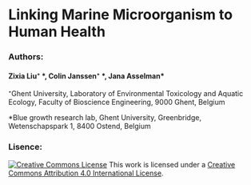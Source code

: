 # Linking Marine Microorganism to Human Health

### Authors:

#### Zixia Liu⁺ \*, Colin Janssen⁺ \*, Jana Asselman\*

⁺Ghent University, Laboratory of Environmental Toxicology and Aquatic Ecology, Faculty of Bioscience Engineering, 9000 Ghent, Belgium

\*Blue growth research lab, Ghent University, Greenbridge, Wetenschapspark 1, 8400 Ostend, Belgium

### Lisence:

 [![Creative Commons License](https://i.creativecommons.org/l/by/4.0/88x31.png)](https://creativecommons.org/licenses/by/4.0/) This work is licensed under a [Creative Commons Attribution 4.0 International License](http://creativecommons.org/licenses/by/4.0/).



